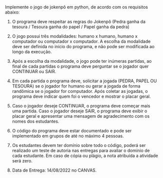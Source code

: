 Implemente o jogo de jokenpô em python, de acordo com os requisitos abaixo:

1. O programa deve respeitar as regras do Jokenpô (Pedra ganha da tesoura / Tesoura ganha do papel
/ Papel ganha da pedra)

2. O jogo possui três modalidades: humano x humano, humano x computador ou computador x
computador. A escolha da modalidade deve ser definida no início do programa, e não pode ser
modificada ao longo da execução.

3. Após a escolha da modalidade, o jogo pode ter inúmeras partidas, ao final de cada partidas o
programa deve perguntar se o jogador quer CONTINUAR ou SAIR.

4. Em cada partida o programa deve, solicitar a jogada (PEDRA, PAPEL OU TESOURA) se o jogador for
humano ou gerar a jogada de forma randômica se o jogador for computador. Após coletar as
jogadas, o programa deve indicar quem foi o vencedor e mostrar o placar geral.

5. Caso o jogador deseje CONTINUAR, o programa deve começar mais uma partida. Caso o jogador
deseje SAIR, o programa deve exibir o placar geral e apresentar uma mensagem de agradecimento
com os nomes dos estudantes.

6. O código do programa deve estar documentado e pode ser implementado em grupos de até no
máximo 4 pessoas.

7. Os estudantes devem ter domínio sobre todo o código, poderá ser realizado um teste de autoria
nas entregas para avaliar o domínio de cada estudante. Em caso de cópia ou plágio, a nota
atribuída a atividade será zero.

8. Data de Entrega: 14/08/2022 no CANVAS.
